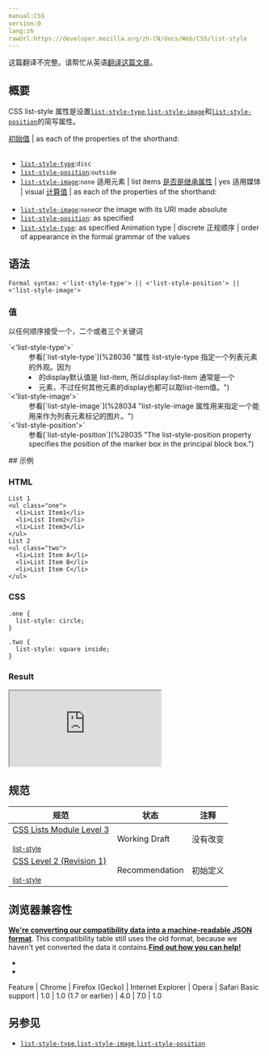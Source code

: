 ```yaml
---
manual:CSS
version:0
lang:zh
rawUrl:https://developer.mozilla.org/zh-CN/docs/Web/CSS/list-style
---
```




这篇翻译不完整。请帮忙从英语[翻译这篇文章](%30792 "")。





## 概要<a name="Summary"></a>


CSS list-style 属性是设置[`list-style-type`](%28036 "属性 list-style-type 指定一个列表元素的外观。因为<li> 的display默认值是 list-item, 所以display:list-item 通常是一个<li>元素，不过任何其他元素的display也都可以取list-item值。"),[`list-style-image`](%28034 "list-style-image 属性用来指定一个能用来作为列表元素标记的图片。")和[`list-style-position`](%28035 "The list-style-position property specifies the position of the marker box in the principal block box.")的简写属性。


[初始值](%28302 "") | as each of the properties of the shorthand:<br></br>
* [`list-style-type`](%28036 "属性 list-style-type 指定一个列表元素的外观。因为<li> 的display默认值是 list-item, 所以display:list-item 通常是一个<li>元素，不过任何其他元素的display也都可以取list-item值。"):`disc`
* [`list-style-position`](%28035 "The list-style-position property specifies the position of the marker box in the principal block box."):`outside`
* [`list-style-image`](%28034 "list-style-image 属性用来指定一个能用来作为列表元素标记的图片。"):`none` 
适用元素 | list items 
[是否是继承属性](%28299 "") | yes 
适用媒体 | visual 
[计算值](%28304 "") | as each of the properties of the shorthand:<br></br>
* [`list-style-image`](%28034 "list-style-image 属性用来指定一个能用来作为列表元素标记的图片。"):`none`or the image with its URI made absolute
* [`list-style-position`](%28035 "The list-style-position property specifies the position of the marker box in the principal block box."): as specified
* [`list-style-type`](%28036 "属性 list-style-type 指定一个列表元素的外观。因为<li> 的display默认值是 list-item, 所以display:list-item 通常是一个<li>元素，不过任何其他元素的display也都可以取list-item值。"): as specified 
Animation type | discrete 
正规顺序 | order of appearance in the formal grammar of the values 


## 语法<a name="Syntax"></a>

```
Formal syntax: <'list-style-type'> || <'list-style-position'> || <'list-style-image'>
```

### 值<a name="Values"></a>


以任何顺序接受一个，二个或者三个关键词

<dl><dt id=''>`<'list-style-type'>`</dt><dd>参看[`list-style-type`](%28036 "属性 list-style-type 指定一个列表元素的外观。因为<li> 的display默认值是 list-item, 所以display:list-item 通常是一个<li>元素，不过任何其他元素的display也都可以取list-item值。")</dd><dt id=''>`<'list-style-image'>`</dt><dd>参看[`list-style-image`](%28034 "list-style-image 属性用来指定一个能用来作为列表元素标记的图片。")</dd><dt id=''>`<'list-style-position'>`</dt><dd>参看[`list-style-position`](%28035 "The list-style-position property specifies the position of the marker box in the principal block box.")</dd></dl>
## 示例<a name="示例"></a>

### HTML<a name="HTML"></a>

```
List 1
<ul class="one">
  <li>List Item1</li>
  <li>List Item2</li>
  <li>List Item3</li>
</ul>
List 2
<ul class="two">
  <li>List Item A</li>
  <li>List Item B</li>
  <li>List Item C</li>
</ul>
```

### CSS<a name="CSS"></a>

```
.one {
  list-style: circle;
}

.two {
  list-style: square inside;
}
```

### Result<a name="Result"></a>


<iframe src='https://mdn.mozillademos.org/zh-CN/docs/Web/CSS/list-style$samples/示例?revision=969171' width='null' height='null'></iframe>



## 规范<a name="Specifications"></a>

规范 | 状态 | 注释 
 ---  |  ---  |  ---  | 
[CSS Lists Module Level 3<br></br><small>list-style</small>](%30793 "") | Working Draft | 没有改变 
[CSS Level 2 (Revision 1)<br></br><small>list-style</small>](%30794 "") | Recommendation | 初始定义 


## 浏览器兼容性<a name="浏览器兼容性"></a>


**[We&#39;re converting our compatibility data into a machine-readable JSON format](%3344 "")**. This compatibility table still uses the old format, because we haven&#39;t yet converted the data it contains.**[Find out how you can help!](%3392 "")**


* 
* 

Feature | Chrome | Firefox (Gecko) | Internet Explorer | Opera | Safari 
Basic support | 1.0 | 1.0 (1.7 or earlier) | 4.0 | 7.0 | 1.0 





## 另参见<a name="See_also"></a>

* [`list-style-type`](%28036 "属性 list-style-type 指定一个列表元素的外观。因为<li> 的display默认值是 list-item, 所以display:list-item 通常是一个<li>元素，不过任何其他元素的display也都可以取list-item值。"),[`list-style-image`](%28034 "list-style-image 属性用来指定一个能用来作为列表元素标记的图片。"),[`list-style-position`](%28035 "The list-style-position property specifies the position of the marker box in the principal block box.")



